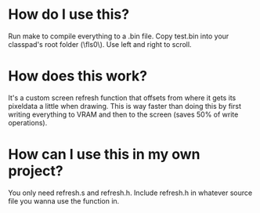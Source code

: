 # How do I use this?
Run make to compile everything to a .bin file.
Copy test.bin into your classpad's root folder (\\fls0\\).
Use left and right to scroll.

# How does this work?
It's a custom screen refresh function that offsets from where it gets its pixeldata a little when drawing.
This is way faster than doing this by first writing everything to VRAM and then to the screen (saves 50% of write operations).

# How can I use this in my own project?
You only need refresh.s and refresh.h. Include refresh.h in whatever source file you wanna use the function in.
